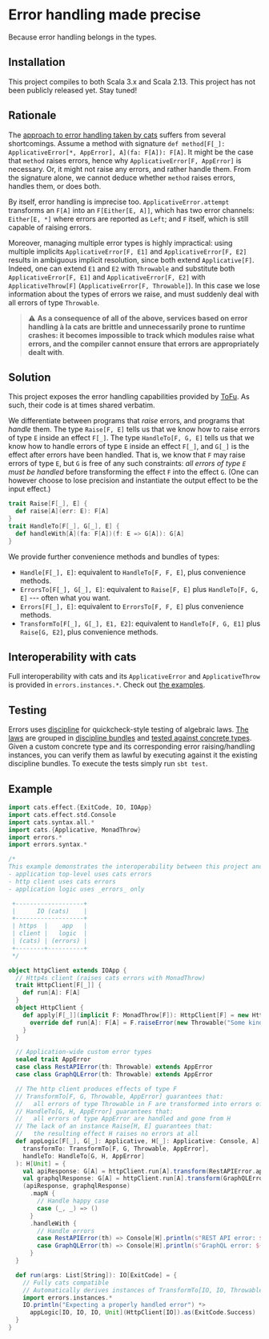 # Error handling made precise

Because error handling belongs in the types.

## Installation

This project compiles to both Scala 3.x and Scala 2.13.
This project has not been publicly released yet. Stay tuned!

## Rationale

The [approach to error handling taken by cats](https://typelevel.org/cats/typeclasses/applicativemonaderror.html) suffers from several shortcomings.
Assume a method with signature `def method[F[_]: ApplicativeError[*, AppError], A](fa: F[A]): F[A]`.
It might be the case that `method` raises errors, hence why `ApplicativeError[F, AppError]` is necessary.
Or, it might not raise any errors, and rather handle them.
From the signature alone, we cannot deduce whether `method` raises errors, handles them, or does both.

By itself, error handling is imprecise too. `ApplicativeError.attempt` transforms an `F[A]` into an `F[Either[E, A]]`,
which has two error channels: `Either[E, *]` where errors are reported as `Left`; and `F` itself, which is still capable of raising errors.

Moreover, managing multiple error types is highly impractical:
using multiple implicits `ApplicativeError[F, E1]` and `ApplicativeError[F, E2]` results in ambiguous implicit resolution, since both extend `Applicative[F]`.
Indeed, one can extend `E1` and `E2` with `Throwable` and substitute both `ApplicativeError[F, E1]` and `ApplicativeError[F, E2]` with `ApplicativeThrow[F]` (`ApplicativeError[F, Throwable]`).
In this case we lose information about the types of errors we raise, and must suddenly deal with all errors of type `Throwable`.

> :warning: **As a consequence of all of the above, services based on error handling à la cats are brittle and unnecessarily prone to runtime crashes:
> it becomes impossible to track which modules raise what errors, and the compiler cannot ensure that errors are appropriately dealt with**.

## Solution

This project exposes the error handling capabilities provided by [ToFu](https://github.com/tofu-tf/tofu/).
As such, their code is at times shared verbatim.

We differentiate between programs that _raise_ errors, and programs that _handle_ them.
The type `Raise[F, E]` tells us that we know how to raise errors of type `E` inside an effect `F[_]`.
The type `HandleTo[F, G, E]` tells us that we know how to handle errors of type `E` inside an effect `F[_]`, and `G[_]` is the effect after errors have been handled.
That is, we know that `F` may raise errors of type `E`, but `G` is free of any such constraints: _all errors of type `E` must be handled_ before transforming the effect `F` into the effect `G`.
(One can however choose to lose precision and instantiate the output effect to be the input effect.)

```scala
trait Raise[F[_], E] {
  def raise[A](err: E): F[A]
}
trait HandleTo[F[_], G[_], E] {
  def handleWith[A](fa: F[A])(f: E => G[A]): G[A]
}
```

We provide further convenience methods and bundles of types:
- `Handle[F[_], E]`: equivalent to `HandleTo[F, F, E]`, plus convenience methods.
- `ErrorsTo[F[_], G[_], E]`: equivalent to `Raise[F, E]` plus `HandleTo[F, G, E]` --- often what you want.
- `Errors[F[_], E]`: equivalent to `ErrorsTo[F, F, E]` plus convenience methods.
- `TransformTo[F[_], G[_], E1, E2]`: equivalent to `HandleTo[F, G, E1]` plus `Raise[G, E2]`, plus convenience methods.

## Interoperability with cats

Full interoperability with cats and its `ApplicativeError` and `ApplicativeThrow` is provided in `errors.instances.*`.
Check out [the examples](examples/src/main/scala/).


## Testing

Errors uses [discipline](https://github.com/typelevel/discipline) for quickcheck-style testing of algebraic laws.
[The laws](/errors/src/main/scala/errors/laws/) are grouped in [discipline bundles](/errors/src/test/scala/errors/discipline/) and [tested against concrete types](/errors/src/test/scala/errors/tests/).
Given a custom concrete type and its corresponding error raising/handling instances, you can verify them as lawful by executing against it the existing discipline bundles.
To execute the tests simply run `sbt test`.

## Example

```scala
import cats.effect.{ExitCode, IO, IOApp}
import cats.effect.std.Console
import cats.syntax.all.*
import cats.{Applicative, MonadThrow}
import errors.*
import errors.syntax.*

/*
This example demonstrates the interoperability between this project and cats errors.
- application top-level uses cats errors
- http client uses cats errors
- application logic uses _errors_ only

 +-------------------+
 |      IO (cats)    |
 +-------------------+
 | https  |    app   |
 | client |   logic  |
 | (cats) | (errors) |
 +--------+----------+
 */

object httpClient extends IOApp {
  // Http4s client (raises cats errors with MonadThrow)
  trait HttpClient[F[_]] {
    def run[A]: F[A]
  }
  object HttpClient {
    def apply[F[_]](implicit F: MonadThrow[F]): HttpClient[F] = new HttpClient[F] {
      override def run[A]: F[A] = F.raiseError(new Throwable("Some kind of error"))
    }
  }

  // Application-wide custom error types
  sealed trait AppError
  case class RestAPIError(th: Throwable) extends AppError
  case class GraphQLError(th: Throwable) extends AppError

  // The http client produces effects of type F
  // TransformTo[F, G, Throwable, AppError] guarantees that:
  //   all errors of type Throwable in F are transformed into errors of type AppError in G
  // HandleTo[G, H, AppError] guarantees that:
  //   all errors of type AppError are handled and gone from H
  // The lack of an instance Raise[H, E] guarantees that:
  //   the resulting effect H raises no errors at all
  def appLogic[F[_], G[_]: Applicative, H[_]: Applicative: Console, A](httpClient: HttpClient[F])(implicit
    transformTo: TransformTo[F, G, Throwable, AppError],
    handleTo: HandleTo[G, H, AppError]
  ): H[Unit] = {
    val apiResponse: G[A] = httpClient.run[A].transform(RestAPIError.apply)
    val graphqlResponse: G[A] = httpClient.run[A].transform(GraphQLError.apply)
    (apiResponse, graphqlResponse)
      .mapN {
        // Handle happy case
        case (_, _) => ()
      }
      .handleWith {
        // Handle errors
        case RestAPIError(th) => Console[H].println(s"REST API error: ${th.getMessage}")
        case GraphQLError(th) => Console[H].println(s"GraphQL error: ${th.getMessage}")
      }
  }

  def run(args: List[String]): IO[ExitCode] = {
    // Fully cats compatible
    // Automatically derives instances of TransformTo[IO, IO, Throwable, HttpClientError] and HandleTo[IO, IO, AppError]
    import errors.instances.*
    IO.println("Expecting a properly handled error") *>
      appLogic[IO, IO, IO, Unit](HttpClient[IO]).as(ExitCode.Success)
  }
}
```